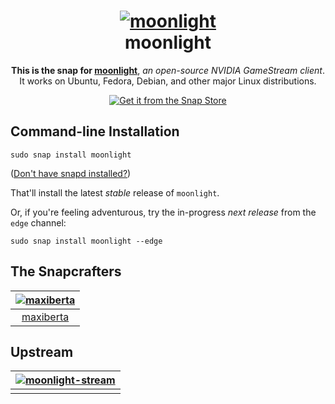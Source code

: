 <h1 align="center">
  <a href="https://moonlight-stream.org/"><img src="https://moonlight-stream.org/images/manifest/icons-144.png" alt="moonlight"></a>
  <br />
  moonlight
</h1>

<p align="center">
  <b>This is the snap for <a href="https://github.com/moonlight-stream/moonlight-qt">moonlight</a></b>, <i>an open-source NVIDIA GameStream client</i>.
  <br/>
  It works on Ubuntu, Fedora, Debian, and other major Linux distributions.
</p>

<p align="center">
  <a href="https://snapcraft.io/moonlight"><img src="https://raw.githubusercontent.com/snapcore/snap-store-badges/master/EN/%5BEN%5D-snap-store-black.png" alt="Get it from the Snap Store"></a>
</p>

<!-- Uncomment and modify this when you are provided a build status badge
<p align="center">
<a href="https://build.snapcraft.io/user/snapcrafters/fork-and-rename-me"><img src="https://build.snapcraft.io/badge/snapcrafters/fork-and-rename-me.svg" alt="Snap Status"></a>
</p>
-->

## Command-line Installation

    sudo snap install moonlight

([Don't have snapd installed?](https://snapcraft.io/docs/core/install))

That'll install the latest _stable_ release of `moonlight`.

Or, if you're feeling adventurous, try the in-progress _next release_ from the `edge` channel:

    sudo snap install moonlight --edge

## The Snapcrafters

| [![maxiberta](https://avatars2.githubusercontent.com/u/381336?s=128&v=4)](https://github.com/maxiberta/) |
| :---: |
| [maxiberta](https://github.com/maxiberta/) |

## Upstream

| [![moonlight-stream](https://avatars0.githubusercontent.com/u/6118379?s=200&v=4)](https://github.com/moonlight-stream) |
| :---: |
| [](https://github.com/moonlight-stream) |
